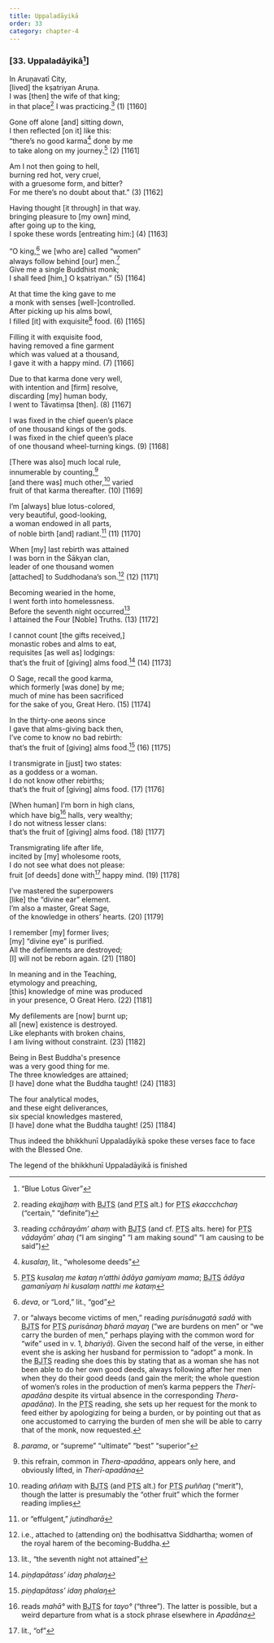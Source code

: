 ```yaml
---
title: Uppaladāyikā
order: 33
category: chapter-4
---
```


### \[33. Uppaladāyikā[^1]\]

In Aruṇavatī City,  
\[lived\] the kṣatriyan Aruṇa.  
I was \[then\] the wife of that king;  
in that place[^2] I was practicing.[^3] (1) \[1160\]

Gone off alone \[and\] sitting down,  
I then reflected \[on it\] like this:  
“there’s no good karma[^4] done by me  
to take along on my journey.[^5] (2) \[1161\]

Am I not then going to hell,  
burning red hot, very cruel,  
with a gruesome form, and bitter?  
For me there’s no doubt about that.” (3) \[1162\]

Having thought \[it through\] in that way.  
bringing pleasure to \[my own\] mind,  
after going up to the king,  
I spoke these words \[entreating him:\] (4) \[1163\]

“O king,[^6] we \[who are\] called “women”  
always follow behind \[our\] men.[^7]  
Give me a single Buddhist monk;  
I shall feed \[him,\] O kṣatriyan.” (5) \[1164\]

At that time the king gave to me  
a monk with senses \[well-\]controlled.  
After picking up his alms bowl,  
I filled \[it\] with exquisite[^8] food. (6) \[1165\]

Filling it with exquisite food,  
having removed a fine garment  
which was valued at a thousand,  
I gave it with a happy mind. (7) \[1166\]

Due to that karma done very well,  
with intention and \[firm\] resolve,  
discarding \[my\] human body,  
I went to Tāvatiṃsa \[then\]. (8) \[1167\]

I was fixed in the chief queen’s place  
of one thousand kings of the gods.  
I was fixed in the chief queen’s place  
of one thousand wheel-turning kings. (9) \[1168\]

\[There was also\] much local rule,  
innumerable by counting,[^9]  
\[and there was\] much other,[^10] varied  
fruit of that karma thereafter. (10) \[1169\]

I’m \[always\] blue lotus-colored,  
very beautiful, good-looking,  
a woman endowed in all parts,  
of noble birth \[and\] radiant.[^11] (11) \[1170\]

When \[my\] last rebirth was attained  
I was born in the Śākyan clan,  
leader of one thousand women  
\[attached\] to Suddhodana’s son.[^12] (12) \[1171\]

Becoming wearied in the home,  
I went forth into homelessness.  
Before the seventh night occurred[^13]  
I attained the Four \[Noble\] Truths. (13) \[1172\]

I cannot count \[the gifts received,\]  
monastic robes and alms to eat,  
requisites \[as well as\] lodgings:  
that’s the fruit of \[giving\] alms food.[^14] (14) \[1173\]

O Sage, recall the good karma,  
which formerly \[was done\] by me;  
much of mine has been sacrificed  
for the sake of you, Great Hero. (15) \[1174\]

In the thirty-one aeons since  
I gave that alms-giving back then,  
I’ve come to know no bad rebirth:  
that’s the fruit of \[giving\] alms food.[^15] (16) \[1175\]

I transmigrate in \[just\] two states:  
as a goddess or a woman.  
I do not know other rebirths;  
that’s the fruit of \[giving\] alms food. (17) \[1176\]

\[When human\] I‘m born in high clans,  
which have big[^16] halls, very wealthy;  
I do not witness lesser clans:  
that’s the fruit of \[giving\] alms food. (18) \[1177\]

Transmigrating life after life,  
incited by \[my\] wholesome roots,  
I do not see what does not please:  
fruit \[of deeds\] done with[^17] happy mind. (19) \[1178\]

I’ve mastered the superpowers  
\[like\] the “divine ear” element.  
I’m also a master, Great Sage,  
of the knowledge in others’ hearts. (20) \[1179\]

I remember \[my\] former lives;  
\[my\] “divine eye” is purified.  
All the defilements are destroyed;  
\[I\] will not be reborn again. (21) \[1180\]

In meaning and in the Teaching,  
etymology and preaching,  
\[this\] knowledge of mine was produced  
in your presence, O Great Hero. (22) \[1181\]

My defilements are \[now\] burnt up;  
all \[new\] existence is destroyed.  
Like elephants with broken chains,  
I am living without constraint. (23) \[1182\]

Being in Best Buddha's presence  
was a very good thing for me.  
The three knowledges are attained;  
\[I have\] done what the Buddha taught! (24) \[1183\]

The four analytical modes,  
and these eight deliverances,  
six special knowledges mastered,  
\[I have\] done what the Buddha taught! (25) \[1184\]

Thus indeed the bhikkhunī Uppaladāyikā spoke these verses face to face with the Blessed One.

The legend of the bhikkhunī Uppaladāyikā is finished

[^1]: “Blue Lotus Giver”

[^2]: reading *ekajjhaṃ* with <abbr title="Buddha Jayanthi Tripitaka Series">BJTS</abbr> (and <abbr title="Pali Text Society">PTS</abbr> alt.) for <abbr title="Pali Text Society">PTS</abbr> *eka<span class="diacritics" data-state="on">cc</span><span class="no-diacritics" data-state="off">chch</span>aŋ* (“certain,” “definite”)

[^3]: reading *<span class="diacritics" data-state="on">c</span><span class="no-diacritics" data-state="off">ch</span>ārayām’ ahaṃ* with <abbr title="Buddha Jayanthi Tripitaka Series">BJTS</abbr> (and cf. <abbr title="Pali Text Society">PTS</abbr> alts. here) for <abbr title="Pali Text Society">PTS</abbr> *vādayām’ ahaŋ* (“I am singing” “I am making sound” “I am causing to be said”)

[^4]: *kusalaŋ*, lit., “wholesome deeds”

[^5]: <abbr title="Pali Text Society">PTS</abbr> *kusalaŋ me kataŋ n’atthi ādāya gamiyam mama*; <abbr title="Buddha Jayanthi Tripitaka Series">BJTS</abbr> *ādāya gamanīyaṃ hi kusalaṃ natthi me kataṃ*

[^6]: *deva*, or “Lord,” lit., “god”

[^7]: or “always become victims of men,” reading *purisānugatā sadā* with <abbr title="Buddha Jayanthi Tripitaka Series">BJTS</abbr> for <abbr title="Pali Text Society">PTS</abbr> *purisānaŋ bharā mayaŋ* (“we are burdens on men” or “we carry the burden of men,” perhaps playing with the common word for “wife” used in v. 1, *bhariyā*). Given the second half of the verse, in either event she is asking her husband for permission to “adopt” a monk. In the <abbr title="Buddha Jayanthi Tripitaka Series">BJTS</abbr> reading she does this by stating that as a woman she has not been able to do her own good deeds, always following after her men when they do their good deeds (and gain the merit; the whole question of women’s roles in the production of men’s karma peppers the *Therī-apadāna* despite its virtual absence in the corresponding *Thera-apadāna*). In the <abbr title="Pali Text Society">PTS</abbr> reading, she sets up her request for the monk to feed either by apologizing for being a burden, or by pointing out that as one accustomed to carrying the burden of men she will be able to carry that of the monk, now requested.

[^8]: *parama*, or “supreme” “ultimate” “best” “superior”

[^9]: this refrain, common in *Thera-apadāna*, appears only here, and obviously lifted, in *Therī-apadāna*

[^10]: reading *aññaṃ* with <abbr title="Buddha Jayanthi Tripitaka Series">BJTS</abbr> (and <abbr title="Pali Text Society">PTS</abbr> alt.) for <abbr title="Pali Text Society">PTS</abbr> *puññaŋ* (“merit”), though the latter is presumably the “other fruit” which the former reading implies

[^11]: or “effulgent,” *jutindharā*

[^12]: i.e., attached to (attending on) the bodhisattva Siddhartha; women of the royal harem of the becoming-Buddha.

[^13]: lit., “the seventh night not attained”

[^14]: *piṇḍapātass’ idaŋ phalaŋ*

[^15]: *piṇḍapātass’ idaŋ phalaŋ*

[^16]: reads *mahā°* with <abbr title="Buddha Jayanthi Tripitaka Series">BJTS</abbr> for *tayo°* (“three”). The latter is possible, but a weird departure from what is a stock phrase elsewhere in *Apadāna*

[^17]: lit., “of”
